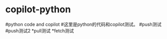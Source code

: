 # copilot-python
#python code and copilot
#这里是python的代码和copilot测试。
#push测试
#push测试2
*pull测试
*fetch测试


